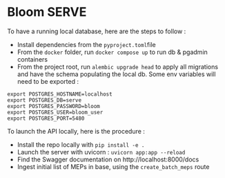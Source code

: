 # Bloom SERVE

To have a running local database, here are the steps to follow : 
- Install dependencies from the `pyproject.toml`file
- From the `docker` folder, run `docker compose up` to run db & pgadmin containers
- From the project root, run `alembic upgrade head` to apply all migrations and have the schema populating the local db.
Some env variables will need to be exported : 
```
export POSTGRES_HOSTNAME=localhost
export POSTGRES_DB=serve
export POSTGRES_PASSWORD=bloom
export POSTGRES_USER=bloom_user
export POSTGRES_PORT=5480
```

To launch the API locally, here is the procedure : 
- Install the repo locally with `pip install -e .`
- Launch the server with uvicorn : `uvicorn app:app --reload`
- Find the Swagger documentation on http://localhost:8000/docs 
- Ingest initial list of MEPs in base, using the `create_batch_meps` route